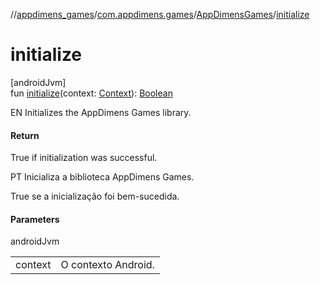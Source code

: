 //[appdimens_games](../../../index.md)/[com.appdimens.games](../index.md)/[AppDimensGames](index.md)/[initialize](initialize.md)

# initialize

[androidJvm]\
fun [initialize](initialize.md)(context: [Context](https://developer.android.com/reference/kotlin/android/content/Context.html)): [Boolean](https://kotlinlang.org/api/core/kotlin-stdlib/kotlin/-boolean/index.html)

EN Initializes the AppDimens Games library.

#### Return

True if initialization was successful.

PT Inicializa a biblioteca AppDimens Games.

True se a inicialização foi bem-sucedida.

#### Parameters

androidJvm

| | |
|---|---|
| context | O contexto Android. |